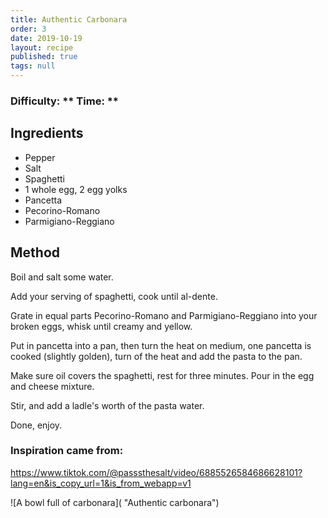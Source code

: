 ```yaml
---
title: Authentic Carbonara
order: 3
date: 2019-10-19
layout: recipe
published: true
tags: null
---
```

### Difficulty: \*\* **Time: \*\***

## Ingredients

* Pepper
* Salt
* Spaghetti
* 1 whole egg, 2 egg yolks
* Pancetta
* Pecorino-Romano
* Parmigiano-Reggiano

## Method

Boil and salt some water.

Add your serving of spaghetti, cook until al-dente.

Grate in equal parts Pecorino-Romano and Parmigiano-Reggiano into your broken eggs, whisk until creamy and yellow.

Put in pancetta into a pan, then turn the heat on medium, one pancetta is cooked (slightly golden), turn of the heat and add the pasta to the pan.

Make sure oil covers the spaghetti, rest for three minutes. Pour in the egg and cheese mixture.

Stir, and add a ladle's worth of the pasta water.

Done, enjoy.

### Inspiration came from:

https://www.tiktok.com/@passsthesalt/video/6885526584686628101?lang=en&is_copy_url=1&is_from_webapp=v1

![A bowl full of carbonara]( "Authentic carbonara")